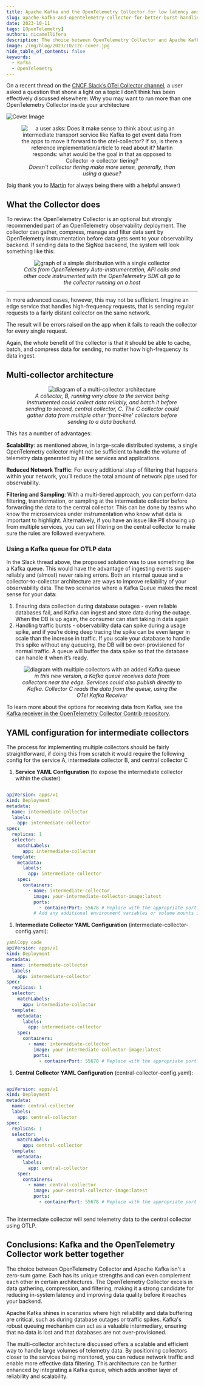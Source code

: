 ```yaml
---
title: Apache Kafka and the OpenTelemetry Collector for low latency and better burst handling
slug: apache-kafka-and-opentelemetry-collector-for-better-burst-handling
date: 2023-10-11
tags: [OpenTelemetry]
authors: nicamellifera
description: The choice between OpenTelemetry Collector and Apache Kafka isn't a zero-sum game. Each has its unique strengths and can even complement each other in certain architectures. The OpenTelemetry Collector excels in data gathering, compression, and filtering, making it a strong candidate for reducing in-system latency and improving data quality before it reaches your backend.
image: /img/blog/2023/10/c2c-cover.jpg
hide_table_of_contents: false
keywords:
  - Kafka
  - OpenTelemetry
---
```


<head>
  <link rel="canonical" href="https://signoz.io/blog/apache-kafka-and-opentelemetry-collector-for-better-burst-handling/"/>
</head>

On a recent thread on the <a href = "https://slack.cncf.io/" rel="noopener noreferrer nofollow" target="_blank">CNCF Slack’s OTel Collector channel</a>, a user asked a question that shone a light on a topic I don’t think has been effectively discussed elsewhere: Why you may want to run more than one OpenTelemetry Collector inside your architecture
<!--truncate-->
![Cover Image](/img/blog/2023/10/c2c-cover.webp)
<figure data-zoomable align='center'>
    <img src="/img/blog/2023/10/c2c-1.webp" alt="a user asks: Does it make sense to think about using an intermediate transport service like Kafka to get event data from the apps to move it forward to the otel-collector? If so, is there a reference implementation/article to read about it? Martin responds: what would be the goal in that as opposed to Collector -> collector tiering?"/>
    <figcaption><i>Doesn't collector tiering make more sense, generally, than using a queue?</i></figcaption>
</figure>

(big thank you to <a href = "https://www.linkedin.com/in/martin-thwaites-ab445120" rel="noopener noreferrer nofollow" target="_blank">Martin</a> for always being there with a helpful answer)

## What the Collector does

To review: the OpenTelemetry Collector is an optional but strongly recommended part of an OpenTelemetry observability deployment. The collector can gather, compress, manage and filter data sent by OpenTelemetry instrumentation before data gets sent to your observability backend. If sending data to the SigNoz backend, the system will look something like this:

<figure data-zoomable align='center'>
    <img src="/img/blog/2023/10/c2c-2.webp" alt="graph of a simple distribution with a single collector"/>
    <figcaption><i>Calls from OpenTelemetry Auto-instrumentation, API calls and other code instrumented with the OpenTelemetry SDK all go to the collector running on a host</i></figcaption>
</figure>

******

In more advanced cases, however, this may not be sufficient. Imagine an edge service that handles high-frequency requests, that is sending regular requests to a fairly distant collector on the same network.

The result will be errors raised on the app when it fails to reach the collector for every single request.

Again, the whole benefit of the collector is that it should be able to cache, batch, and compress data for sending, no matter how high-frequency its data ingest.

## Multi-collector architecture

<figure data-zoomable align='center'>
    <img src="/img/blog/2023/10/c2c-3.webp" alt="diagram of a multi-collector architecture"/>
    <figcaption><i>A collector, B, running very close to the service being instrumented could collect data reliably, and batch it before sending to second, central collector, C. The C collector could gather data from multiple other ‘front-line’ collectors before sending to a data backend. </i></figcaption>
</figure>

This has a number of advantages:

**Scalability**: as mentioned above, in large-scale distributed systems, a single OpenTelemetry collector might not be sufficient to handle the volume of telemetry data generated by all the services and applications. 

**Reduced Network Traffic**: For every additional step of filtering that happens within your network, you’ll reduce the total amount of network pipe used for observability.

**Filtering and Sampling**: With a multi-tiered approach, you can perform data filtering, transformation, or sampling at the intermediate collector before forwarding the data to the central collector. This can be done by teams who know the microservices under instrumentation who know what data is important to highlight. Alternatively, if you have an issue like PII showing up from multiple services, you can set filtering on the central collector to make sure the rules are followed everywhere.

### Using a Kafka queue for OTLP data

In the Slack thread above, the proposed solution was to use something like a Kafka queue. This would have the advantage of ingesting events super-reliably and (almost) never raising errors. Both an internal queue and a collector-to-collector architecture are ways to improve reliability of your observability data. The two scenarios where a Kafka Queue makes the most sense for your data:

1. Ensuring data collection during database outages - even reliable databases fail, and Kafka can ingest and store data during the outage. When the DB is up again, the consumer can start taking in data again
2. Handling traffic bursts - observability data can spike during a usage spike, and if you’re doing deep tracing the spike can be even larger in scale than the increase in traffic. If you scale your database to handle this spike without any queueing, the DB will be over-provisioned for normal traffic. A queue will buffer the data spike so that the database can handle it when it’s ready.

<figure data-zoomable align='center'>
    <img src="/img/blog/2023/10/c2c-3.webp" alt="diagram with multiple collectors with an added Kafka queue"/>
    <figcaption><i>in this new version, a Kafka queue receives data from collectors near the edge. Services could also publish directly to Kafka. Collector C reads the data from the queue, using the OTel Kafka Receiver</i></figcaption>
</figure>

To learn more about the options for receiving data from Kafka, see the <a href = "https://cloud-native.slack.com/archives/C01N6P7KR6W/p1690203259803679" rel="noopener noreferrer nofollow" target="_blank">Kafka receiver in the OpenTelemetry Collector Contrib repository</a>.

## YAML configuration for intermediate collectors

The process for implementing multiple collectors should be fairly straightforward, if doing this from scratch it would require the following config for the service A, intermediate collector B, and central collector C

1. **Service YAML Configuration** (to expose the intermediate collector within the cluster):

```yaml

apiVersion: apps/v1
kind: Deployment
metadata:
  name: intermediate-collector
  labels:
    app: intermediate-collector
spec:
  replicas: 1
  selector:
    matchLabels:
      app: intermediate-collector
  template:
    metadata:
      labels:
        app: intermediate-collector
    spec:
      containers:
        - name: intermediate-collector
          image: your-intermediate-collector-image:latest
          ports:
            - containerPort: 55678 # Replace with the appropriate port number
          # Add any additional environment variables or volume mounts if needed
```

1. **Intermediate Collector YAML Configuration** (intermediate-collector-config.yaml):

```yaml
yamlCopy code
apiVersion: apps/v1
kind: Deployment
metadata:
  name: intermediate-collector
  labels:
    app: intermediate-collector
spec:
  replicas: 1
  selector:
    matchLabels:
      app: intermediate-collector
  template:
    metadata:
      labels:
        app: intermediate-collector
    spec:
      containers:
        - name: intermediate-collector
          image: your-intermediate-collector-image:latest
          ports:
            - containerPort: 55678 # Replace with the appropriate port number

```

1. **Central Collector YAML Configuration** (central-collector-config.yaml):

```yaml

apiVersion: apps/v1
kind: Deployment
metadata:
  name: central-collector
  labels:
    app: central-collector
spec:
  replicas: 1
  selector:
    matchLabels:
      app: central-collector
  template:
    metadata:
      labels:
        app: central-collector
    spec:
      containers:
        - name: central-collector
          image: your-central-collector-image:latest
          ports:
            - containerPort: 55678 # Replace with the appropriate port number
          

```

The intermediate collector will send telemetry data to the central collector using OTLP.

## Conclusions: Kafka and the OpenTelemetry Collector work better together

The choice between OpenTelemetry Collector and Apache Kafka isn't a zero-sum game. Each has its unique strengths and can even complement each other in certain architectures. The OpenTelemetry Collector excels in data gathering, compression, and filtering, making it a strong candidate for reducing in-system latency and improving data quality before it reaches your backend.

Apache Kafka shines in scenarios where high reliability and data buffering are critical, such as during database outages or traffic spikes. Kafka's robust queuing mechanism can act as a valuable intermediary, ensuring that no data is lost and that databases are not over-provisioned.

The multi-collector architecture discussed offers a scalable and efficient way to handle large volumes of telemetry data. By positioning collectors closer to the services being monitored, you can reduce network traffic and enable more effective data filtering. This architecture can be further enhanced by integrating a Kafka queue, which adds another layer of reliability and scalability.